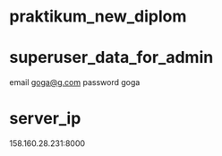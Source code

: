 # praktikum_new_diplom

# superuser_data_for_admin
email goga@g.com
password goga

# server_ip
158.160.28.231:8000
